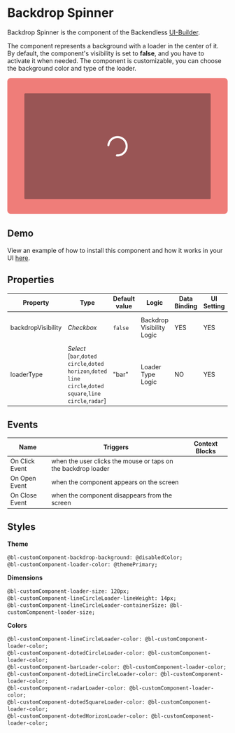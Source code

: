 # Backdrop Spinner

Backdrop Spinner is the component of the Backendless [UI-Builder](https://backendless.com/developers/#ui-builder).

The component represents a background with a loader in the center of it. By default, the component's visibility is set to **false**, and you have to activate it when needed. The component is customizable, you can choose the background color and type of the loader.

<p align="center">
  <img src="./thumbnail.png" alt="main thumbnail" width="780"/>
</p>

## Demo

View an example of how to install this component and how it works in your UI [here](https://app.arcade.software/share/GkmFWWC2eBptyFzSc7f1).

## Properties

| Property           | Type                                                                                                          | Default value          | Logic                     | Data Binding | UI Setting | Description                              |
|--------------------|---------------------------------------------------------------------------------------------------------------|------------------------|---------------------------|--------------|------------|------------------------------------------|
| backdropVisibility | *Checkbox*                                                                                                    | `false`                | Backdrop Visibility Logic | YES          | YES        | controls the visibility of a component.  |
| loaderType         | *Select* <br/>[`bar`,`doted circle`,`doted horizon`,`doted line circle`,`doted square`,`line circle`,`radar`] | "bar"                  | Loader Type Logic         | NO           | YES        | controls the loader type of a component. |

## Events

| Name           | Triggers                                                      | Context Blocks |
|----------------|---------------------------------------------------------------|----------------|
| On Click Event | when the user clicks the mouse or taps on the backdrop loader |                |
| On Open Event  | when the component appears on the screen                      |                |
| On Close Event | when the component disappears from the screen                 |                |

## Styles

**Theme**
````
@bl-customComponent-backdrop-background: @disabledColor;
@bl-customComponent-loader-color: @themePrimary;
````

**Dimensions**
````
@bl-customComponent-loader-size: 120px;
@bl-customComponent-lineCircleLoader-lineWeight: 14px;
@bl-customComponent-lineCircleLoader-containerSize: @bl-customComponent-loader-size;
````

**Colors**
````
@bl-customComponent-lineCircleLoader-color: @bl-customComponent-loader-color;
@bl-customComponent-dotedCircleLoader-color: @bl-customComponent-loader-color;
@bl-customComponent-barLoader-color: @bl-customComponent-loader-color;
@bl-customComponent-dotedLineCircleLoader-color: @bl-customComponent-loader-color;
@bl-customComponent-radarLoader-color: @bl-customComponent-loader-color;
@bl-customComponent-dotedSquareLoader-color: @bl-customComponent-loader-color;
@bl-customComponent-dotedHorizonLoader-color: @bl-customComponent-loader-color;
````

